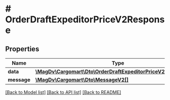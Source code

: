 # # OrderDraftExpeditorPriceV2Response

## Properties

Name | Type | Description | Notes
------------ | ------------- | ------------- | -------------
**data** | [**\MagDv\Cargomart\Dto\OrderDraftExpeditorPriceV2ResponseData**](.md) |  |
**message** | [**\MagDv\Cargomart\Dto\MessageV2[]**](MessageV2.md) |  | [optional]

[[Back to Model list]](../../README.md#models) [[Back to API list]](../../README.md#endpoints) [[Back to README]](../../README.md)
